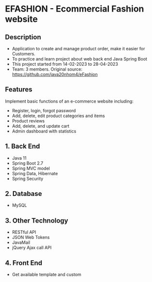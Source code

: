 # EFASHION - Ecommercial Fashion website

## Description
- Application to create and manage product order, make it easier for Customers.
- To practice and learn project about web back end Java Spring Boot
- This project started from 14-02-2023 to 28-04-2023
- Team: 3 members. Original source: https://github.com/java20nhom4/eFashion

## Features
 Implement basic functions of an e-commerce website including:
+ Register, login, forgot password
+ Add, delete, edit product categories and items
+ Product reviews
+ Add, delete, and update cart
+ Admin dashboard with statistics
  
## 1. Back End
  - Java 11
  - Spring Boot 2.7
  - Spring MVC model
  - Spring Data, Hibernate
  - Spring Security
## 2. Database
  - MySQL
## 3. Other Technology
  - RESTful API
  - JSON Web Tokens
  - JavaMail
  - jQuery Ajax call API
## 4. Front End
  - Get available template and custom
